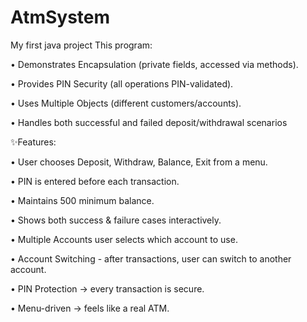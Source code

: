 # AtmSystem
My first java project
This program:

• Demonstrates Encapsulation (private fields, accessed via methods).

• Provides PIN Security (all operations PIN-validated).

• Uses Multiple Objects (different customers/accounts).

• Handles both successful and failed deposit/withdrawal scenarios

✨Features:

• User chooses Deposit, Withdraw, Balance, Exit from a menu.

• PIN is entered before each transaction.

• Maintains 500 minimum balance.

• Shows both success & failure cases interactively.

• Multiple Accounts user selects  which account to use.

• Account Switching - after transactions, user can switch to another account.

• PIN Protection → every transaction is secure.

• Menu-driven → feels like a real ATM.

